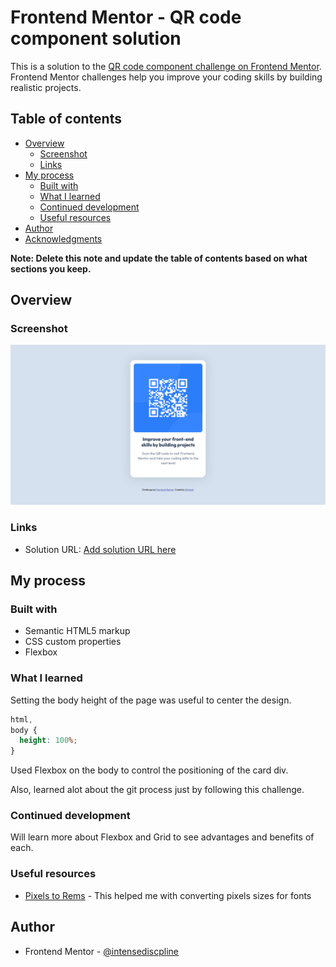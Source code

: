 # Frontend Mentor - QR code component solution

This is a solution to the [QR code component challenge on Frontend Mentor](https://www.frontendmentor.io/challenges/qr-code-component-iux_sIO_H). Frontend Mentor challenges help you improve your coding skills by building realistic projects.

## Table of contents

- [Overview](#overview)
  - [Screenshot](#screenshot)
  - [Links](#links)
- [My process](#my-process)
  - [Built with](#built-with)
  - [What I learned](#what-i-learned)
  - [Continued development](#continued-development)
  - [Useful resources](#useful-resources)
- [Author](#author)
- [Acknowledgments](#acknowledgments)

**Note: Delete this note and update the table of contents based on what sections you keep.**

## Overview

### Screenshot

![Screenhot of final design](./screenshot.png)

### Links

- Solution URL: [Add solution URL here](https://intensediscipline.github.io/QR-Component/)

## My process

### Built with

- Semantic HTML5 markup
- CSS custom properties
- Flexbox

### What I learned

Setting the body height of the page was useful to center the design.

```css
html,
body {
  height: 100%;
}
```

Used Flexbox on the body to control the positioning of the card div.

Also, learned alot about the git process just by following this challenge.

### Continued development

Will learn more about Flexbox and Grid to see advantages and benefits of each.

### Useful resources

- [Pixels to Rems](https://nekocalc.com/px-to-rem-converter) - This helped me with converting pixels sizes for fonts

## Author

- Frontend Mentor - [@intensediscpline](https://www.frontendmentor.io/profile/intensediscipline)
